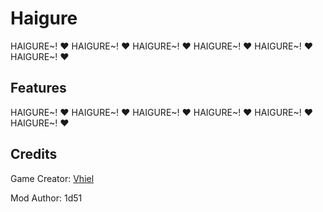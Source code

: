 # Haigure
HAIGURE~! ♥ HAIGURE~! ♥ HAIGURE~! ♥ HAIGURE~! ♥ HAIGURE~! ♥ HAIGURE~! ♥

## Features

HAIGURE~! ♥ HAIGURE~! ♥ HAIGURE~! ♥ HAIGURE~! ♥ HAIGURE~! ♥ HAIGURE~! ♥

## Credits

Game Creator: [Vhiel](https://twitter.com/shvhiel)

Mod Author: 1d51
